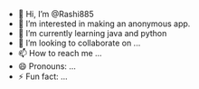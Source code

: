 - 👋 Hi, I’m @Rashi885
- 👀 I’m interested in making an anonymous app.
- 🌱 I’m currently learning java and python
- 💞️ I’m looking to collaborate on ...
- 📫 How to reach me ...
- 😄 Pronouns: ...
- ⚡ Fun fact: ...

<!---
Rashi885/Rashi885 is a ✨ special ✨ repository because its `README.md` (this file) appears on your GitHub profile.
You can click the Preview link to take a look at your changes.
--->
